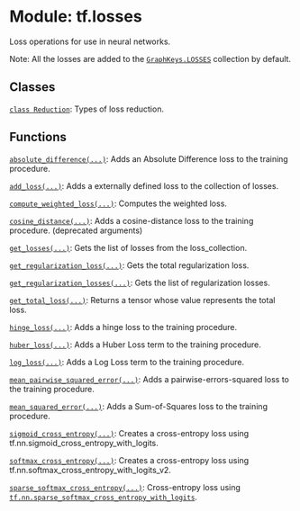 <div itemscope itemtype="http://developers.google.com/ReferenceObject">
<meta itemprop="name" content="tf.losses" />
<meta itemprop="path" content="Stable" />
</div>

# Module: tf.losses

Loss operations for use in neural networks.

<!-- Placeholder for "Used in" -->

Note: All the losses are added to the <a href="../tf/GraphKeys.md#LOSSES"><code>GraphKeys.LOSSES</code></a> collection by default.

## Classes

[`class Reduction`](../tf/losses/Reduction.md): Types of loss reduction.

## Functions

[`absolute_difference(...)`](../tf/losses/absolute_difference.md): Adds an Absolute Difference loss to the training procedure.

[`add_loss(...)`](../tf/losses/add_loss.md): Adds a externally defined loss to the collection of losses.

[`compute_weighted_loss(...)`](../tf/losses/compute_weighted_loss.md): Computes the weighted loss.

[`cosine_distance(...)`](../tf/losses/cosine_distance.md): Adds a cosine-distance loss to the training procedure. (deprecated arguments)

[`get_losses(...)`](../tf/losses/get_losses.md): Gets the list of losses from the loss_collection.

[`get_regularization_loss(...)`](../tf/losses/get_regularization_loss.md): Gets the total regularization loss.

[`get_regularization_losses(...)`](../tf/losses/get_regularization_losses.md): Gets the list of regularization losses.

[`get_total_loss(...)`](../tf/losses/get_total_loss.md): Returns a tensor whose value represents the total loss.

[`hinge_loss(...)`](../tf/losses/hinge_loss.md): Adds a hinge loss to the training procedure.

[`huber_loss(...)`](../tf/losses/huber_loss.md): Adds a Huber Loss term to the training procedure.

[`log_loss(...)`](../tf/losses/log_loss.md): Adds a Log Loss term to the training procedure.

[`mean_pairwise_squared_error(...)`](../tf/losses/mean_pairwise_squared_error.md): Adds a pairwise-errors-squared loss to the training procedure.

[`mean_squared_error(...)`](../tf/losses/mean_squared_error.md): Adds a Sum-of-Squares loss to the training procedure.

[`sigmoid_cross_entropy(...)`](../tf/losses/sigmoid_cross_entropy.md): Creates a cross-entropy loss using tf.nn.sigmoid_cross_entropy_with_logits.

[`softmax_cross_entropy(...)`](../tf/losses/softmax_cross_entropy.md): Creates a cross-entropy loss using tf.nn.softmax_cross_entropy_with_logits_v2.

[`sparse_softmax_cross_entropy(...)`](../tf/losses/sparse_softmax_cross_entropy.md): Cross-entropy loss using <a href="../tf/nn/sparse_softmax_cross_entropy_with_logits.md"><code>tf.nn.sparse_softmax_cross_entropy_with_logits</code></a>.

